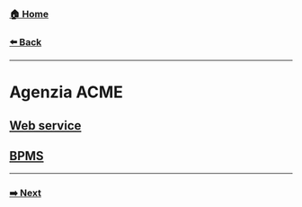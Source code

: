 ### [**🏠 Home**](/README.md)

###  [**⬅️ Back**](bpmn.md)
-----
# Agenzia ACME

## [Web service](https://github.com/MisterDev/ACME-agency/blob/master/src/acme-agency-ws)

## [BPMS](https://github.com/MisterDev/ACME-agency/blob/master/src/acme-agency)

-----
### [**➡️ Next**](clients.md)